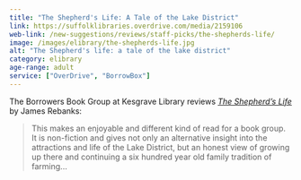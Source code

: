 ```yaml
---
title: "The Shepherd's Life: A Tale of the Lake District"
link: https://suffolklibraries.overdrive.com/media/2159106
web-link: /new-suggestions/reviews/staff-picks/the-shepherds-life/
image: /images/elibrary/the-shepherds-life.jpg
alt: "The Shepherd's life: a tale of the lake district"
category: elibrary
age-range: adult
service: ["OverDrive", "BorrowBox"]
---
```


The Borrowers Book Group at Kesgrave Library reviews [<cite>The Shepherd’s Life</cite>](suffolklibraries.overdrive.com/media/2159106) by James Rebanks:

> This makes an enjoyable and different kind of read for a book group. It is non-fiction and gives not only an alternative insight into the attractions and life of the Lake District, but an honest view of growing up there and continuing a six hundred year old family tradition of farming...
